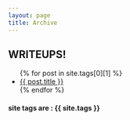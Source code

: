 ```yaml
---
layout: page
title: Archive
---
```


<section>
<!-- {% for tag in site.tags %} -->
  <h2>WRITEUPS!</h2>
  <ul>
    {% for post in site.tags[0][1] %}
      <li><a href="{{ post.url }}">{{ post.title }}</a></li>
    {% endfor %}
  </ul>
<!-- {% endfor %} -->
<h4>site tags are : {{ site.tags }}</h4>
</section>
